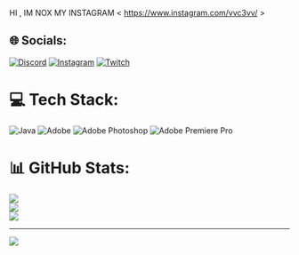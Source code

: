 HI , IM NOX
MY INSTAGRAM < https://www.instagram.com/vvc3vv/ >

## 🌐 Socials:
[![Discord](https://img.shields.io/badge/Discord-%237289DA.svg?logo=discord&logoColor=white)](https://discord.gg/https://discord.gg/JQ9aXaYbe8) [![Instagram](https://img.shields.io/badge/Instagram-%23E4405F.svg?logo=Instagram&logoColor=white)](https://instagram.com/@VVC3VV) [![Twitch](https://img.shields.io/badge/Twitch-%239146FF.svg?logo=Twitch&logoColor=white)](https://twitch.tv/https://www.twitch.tv/noxalmost) 

# 💻 Tech Stack:
![Java](https://img.shields.io/badge/java-%23ED8B00.svg?style=flat&logo=openjdk&logoColor=white) ![Adobe](https://img.shields.io/badge/adobe-%23FF0000.svg?style=flat&logo=adobe&logoColor=white) ![Adobe Photoshop](https://img.shields.io/badge/adobe%20photoshop-%2331A8FF.svg?style=flat&logo=adobe%20photoshop&logoColor=white) ![Adobe Premiere Pro](https://img.shields.io/badge/Adobe%20Premiere%20Pro-9999FF.svg?style=flat&logo=Adobe%20Premiere%20Pro&logoColor=white)
# 📊 GitHub Stats:
![](https://github-readme-stats.vercel.app/api?username=NOXALMOST&theme=shadow_red&hide_border=false&include_all_commits=false&count_private=false)<br/>
![](https://nirzak-streak-stats.vercel.app/?user=NOXALMOST&theme=shadow_red&hide_border=false)<br/>
![](https://github-readme-stats.vercel.app/api/top-langs/?username=NOXALMOST&theme=shadow_red&hide_border=false&include_all_commits=false&count_private=false&layout=compact)

---
[![](https://visitcount.itsvg.in/api?id=NOXALMOST&icon=0&color=0)](https://visitcount.itsvg.in)

<!-- Proudly created with GPRM ( https://gprm.itsvg.in ) -->
